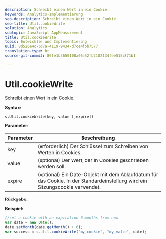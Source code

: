```yaml
---
description: Schreibt einen Wert in ein Cookie.
keywords: Analytics-Implementierung
seo-description: Schreibt einen Wert in ein Cookie.
seo-title: Util.cookieWrite
solution: Analytics
subtopic: JavaScript AppMeasurement
title: Util.cookieWrite
topic: Entwickler und Implementierung
uuid: 8d526e4c-6d7a-4119-9434-d7ce4fbb7577
translation-type: ht
source-git-commit: 86fe1b3650100a05e52fb2102134fee515c871b1

---
```



# Util.cookieWrite

Schreibt einen Wert in ein Cookie.

**Syntax:**

```
s.Util.cookieWrite(key, value [,expire])
```

**Parameter:**

| Parameter | Beschreibung |
|---|---|
| key | (erforderlich) Der Schlüssel zum Schreiben von Werten in Cookies. |
| value | (optional) Der Wert, der in Cookies geschrieben werden soll. |
| expire | (optional) Ein Date-Objekt mit dem Ablaufdatum für das Cookie. In der Standardeinstellung wird ein Sitzungscookie verwendet. |

**Rückgabe:**

**Beispiel:**

```js
//set a cookie with an expiration 6 months from now 
var date = new Date(); 
date.setMonth(date.getMonth() + 6); 
var success = s.Util.cookieWrite("my_cookie", "my_value", date);
```

